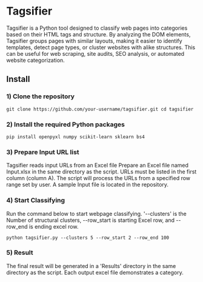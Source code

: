 # Tagsifier
Tagsifier is a Python tool designed to classify web pages into categories based on their HTML tags and structure. By analyzing the DOM elements, Tagsifier groups pages with similar layouts, making it easier to identify templates, detect page types, or cluster websites with alike structures. This can be useful for web scraping, site audits, SEO analysis, or automated website categorization.

## Install
### 1) Clone the repository
`git clone https://github.com/your-username/tagsifier.git
cd tagsifier`

### 2) Install the required Python packages
`pip install openpyxl numpy scikit-learn sklearn bs4`

### 3) Prepare Input URL list
Tagsifier reads input URLs from an Excel file Prepare an Excel file named Input.xlsx in the same directory as the script. URLs must be listed in the first column (column A). The script will process the URLs from a specified row range set by user. A sample Input file is located in the repository.

### 4) Start Classifying
Run the command below to start webpage classifying. '--clusters' is the	Number of structural clusters, --row_start	is starting Excel row, and --row_end	is ending excel row.

`python tagsifier.py --clusters 5 --row_start 2 --row_end 100`

### 5) Result
The final result will be generated in a 'Results' directory in the same directory as the script. Each output excel file demonstrates a category.

